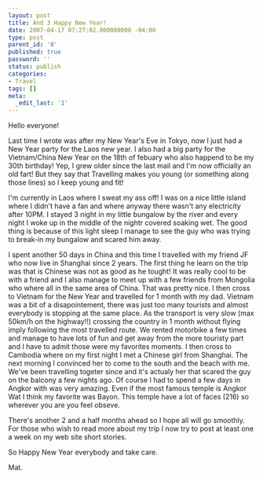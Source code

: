 ```yaml
---
layout: post
title: And 3 Happy New Year!
date: 2007-04-17 07:27:02.000000000 -04:00
type: post
parent_id: '0'
published: true
password: ''
status: publish
categories:
- Travel
tags: []
meta:
  _edit_last: '1'
---
```

Hello everyone!

Last time I wrote was after my New Year's Eve in Tokyo, now I just had a New Year party for the Laos new year. I also had a big party for the Vietnam/China New Year on the 18th of febuary who also happend to be my 30th birthday! Yep, I grew older since the last mail and I'm now officially an old fart! But they say that Travelling makes you young (or something along those lines) so I keep young and fit!

<!--more-->

I'm currently in Laos where I sweat my ass off! I was on a nice little island where I didn't have a fan and where anyway there wasn't any electricity after 10PM. I stayed 3 night in my little bungalow by the river and every night I woke up in the middle of the nightr covered soaking wet. The good thing is because of this light sleep I manage to see the guy who was trying to break-in my bungalow and scared him away.

I spent another 50 days in China and this time I travelled with my friend JF who now live in Shanghai since 2 years. The first thing he learn on the trip was that is Chinese was not as good as he tought! It was really cool to be with a friend and I also manage to meet up with a few friends from Mongolia who where all in the same area of China. That was pretty nice. I then cross to Vietnam for the New Year and travelled for 1 month with my dad. Vietnam was a bit of a disapointement, there was just too many tourists and almost everybody is stopping at the same place. As the transport is very slow (max 50km/h on the highway!!) crossing the country in 1 month without flying imply following the most travelled route. We rented motorbike a few times and manage to have lots of fun and get away from the more touristy part and I have to admit those were my favorites moments. I then cross to Cambodia where on my first night I met a Chinese girl from Shanghai. The next morning I convinced her to come to the south and the beach with me. We've been travelling togeter since and it's actualy her that scared the guy on the balcony a few nights ago. Of course I had to spend a few days in Angkor with was very amazing. Even if the most famous temple is Angkor Wat I think my favorite was Bayon. This temple have a lot of faces (216) so wherever you are you feel obseve.

There's another 2 and a half months ahead so I hope all will go smoothly.  
For those who wish to read more about my trip I now try to post at least one a week on my web site short stories.

So Happy New Year everybody and take care.

Mat.

